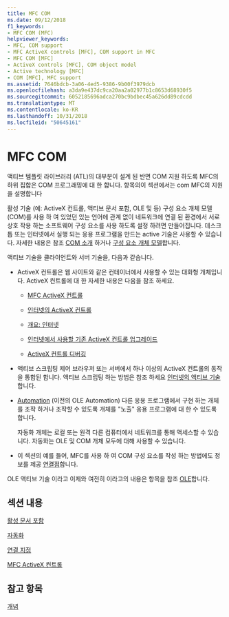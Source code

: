 ```yaml
---
title: MFC COM
ms.date: 09/12/2018
f1_keywords:
- MFC COM (MFC)
helpviewer_keywords:
- MFC, COM support
- MFC ActiveX controls [MFC], COM support in MFC
- MFC COM [MFC]
- ActiveX controls [MFC], COM object model
- Active technology [MFC]
- COM [MFC], MFC support
ms.assetid: 7646bdcb-3a06-4ed5-9386-9b00f3979dcb
ms.openlocfilehash: a3da9e437dc9ca20aa2a02977b1c8653d68930f5
ms.sourcegitcommit: 6052185696adca270bc9bdbec45a626dd89cdcdd
ms.translationtype: MT
ms.contentlocale: ko-KR
ms.lasthandoff: 10/31/2018
ms.locfileid: "50645161"
---
```

# <a name="mfc-com"></a>MFC COM

액티브 템플릿 라이브러리 (ATL)의 대부분이 설계 된 반면 COM 지원 하도록 MFC의 하위 집합은 COM 프로그래밍에 대 한 합니다. 항목의이 섹션에서는 com MFC의 지원을 설명합니다

활성 기술 (예: ActiveX 컨트롤, 액티브 문서 포함, OLE 및 등) 구성 요소 개체 모델 (COM)를 사용 하 여 있었던 있는 언어에 관계 없이 네트워크에 연결 된 환경에서 서로 상호 작용 하는 소프트웨어 구성 요소를 사용 하도록 설정 하려면 만들어집니다. 데스크톱 또는 인터넷에서 실행 되는 응용 프로그램을 만드는 active 기술은 사용할 수 있습니다. 자세한 내용은 참조 [COM 소개](../atl/introduction-to-com.md) 하거나 [구성 요소 개체 모델](/windows/desktop/com/the-component-object-model)합니다.

액티브 기술을 클라이언트와 서버 기술을, 다음과 같습니다.

- ActiveX 컨트롤은 웹 사이트와 같은 컨테이너에서 사용할 수 있는 대화형 개체입니다. ActiveX 컨트롤에 대 한 자세한 내용은 다음을 참조 하세요.

   - [MFC ActiveX 컨트롤](../mfc/mfc-activex-controls.md)

   - [인터넷의 ActiveX 컨트롤](../mfc/activex-controls-on-the-internet.md)

   - [개요: 인터넷](../mfc/mfc-internet-programming-basics.md)

   - [인터넷에서 사용할 기존 ActiveX 컨트롤 업그레이드](../mfc/upgrading-an-existing-activex-control.md)

   - [ActiveX 컨트롤 디버깅](/visualstudio/debugger/how-to-debug-an-activex-control)

- 액티브 스크립팅 제어 브라우저 또는 서버에서 하나 이상의 ActiveX 컨트롤의 동작을 통합된 합니다. 액티브 스크립팅 하는 방법은 참조 하세요 [인터넷의 액티브 기술](../mfc/active-technology-on-the-internet.md)합니다.

- [Automation](../mfc/automation.md) (이전의 OLE Automation) 다른 응용 프로그램에서 구현 하는 개체를 조작 하거나 조작할 수 있도록 개체를 "노출" 응용 프로그램에 대 한 수 있도록 합니다.

   자동화 개체는 로컬 또는 원격 다른 컴퓨터에서 네트워크를 통해 액세스할 수 있습니다. 자동화는 OLE 및 COM 개체 모두에 대해 사용할 수 있습니다.

- 이 섹션의 예를 들어, MFC를 사용 하 여 COM 구성 요소를 작성 하는 방법에도 정보를 제공 [연결점](../mfc/connection-points.md)합니다.

OLE 액티브 기술 이라고 이제와 여전히 이라고의 내용은 항목을 참조 [OLE](../mfc/ole-in-mfc.md)합니다.

## <a name="in-this-section"></a>섹션 내용

[활성 문서 포함](../mfc/active-document-containment.md)

[자동화](../mfc/automation.md)

[연결 지점](../mfc/connection-points.md)

[MFC ActiveX 컨트롤](../mfc/mfc-activex-controls.md)

## <a name="see-also"></a>참고 항목

[개념](../mfc/mfc-concepts.md)

